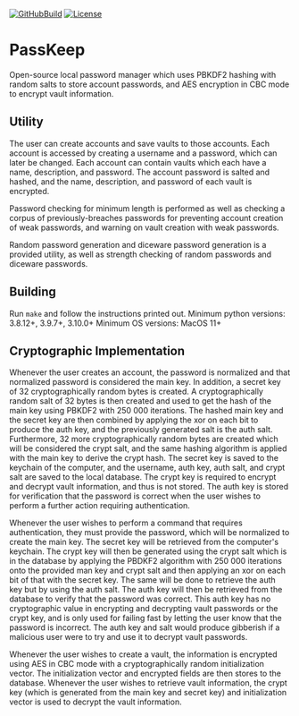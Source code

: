 [![GitHubBuild](https://github.com/bkthomps/PassKeep/workflows/build/badge.svg)](https://github.com/bkthomps/PassKeep)
[![License](https://img.shields.io/badge/license-MIT-blue.svg)](https://github.com/bkthomps/PassKeep/blob/master/LICENSE)

# PassKeep
Open-source local password manager which uses PBKDF2 hashing with random salts to store account passwords, and
AES encryption in CBC mode to encrypt vault information.

## Utility
The user can create accounts and save vaults to those accounts. Each account is accessed by creating a username and a
password, which can later be changed. Each account can contain vaults which each have a name, description, and password.
The account password is salted and hashed, and the name, description, and password of each vault is encrypted.

Password checking for minimum length is performed as well as checking a corpus of previously-breaches passwords for
preventing account creation of weak passwords, and warning on vault creation with weak passwords.

Random password generation and diceware password generation is a provided utility, as well as strength checking of
random passwords and diceware passwords.

## Building
Run `make` and follow the instructions printed out.
Minimum python versions: 3.8.12+, 3.9.7+, 3.10.0+
Minimum OS versions: MacOS 11+

## Cryptographic Implementation
Whenever the user creates an account, the password is normalized and that normalized password is considered the main
key. In addition, a secret key of 32 cryptographically random bytes is created. A cryptographically random salt of 32
bytes is then created and used to get the hash of the main key using PBKDF2 with 250 000 iterations. The hashed main key
and the secret key are then combined by applying the xor on each bit to produce the auth key, and the previously
generated salt is the auth salt. Furthermore, 32 more cryptographically random bytes are created which will be
considered the crypt salt, and the same  hashing algorithm is applied with the main key to derive the crypt hash. The
secret key is saved to the keychain of the computer, and the username, auth key, auth salt, and crypt salt are saved
to the local database. The crypt key is required to encrypt and decrypt vault information, and thus is not stored. The
auth key is stored for verification that the password is correct when the user wishes to perform a further action
requiring authentication.

Whenever the user wishes to perform a command that requires authentication, they must provide the password, which will
be normalized to create the main key. The secret key will be retrieved from the computer's keychain. The crypt key will
then be generated using the crypt salt which is in the database by applying the PBDKF2 algorithm with 250 000 iterations
onto the provided man key and crypt salt and then applying an xor on each bit of that with the secret key. The same will
be done to retrieve the auth key but by using the auth salt. The auth key will then be retrieved from the database to
verify that the password was correct. This auth key has no cryptographic value in encrypting and decrypting vault
passwords or the crypt key, and is only used for failing fast by letting the user know that the password is incorrect.
The auth key and salt would produce gibberish if a malicious user were to try and use it to decrypt vault passwords.

Whenever the user wishes to create a vault, the information is encrypted using AES in CBC mode with a cryptographically
random initialization vector. The initialization vector and encrypted fields are then stores to the database. Whenever
the user wishes to retrieve vault information, the crypt key (which is generated from the main key and secret key) and
initialization vector is used to decrypt the vault information.
